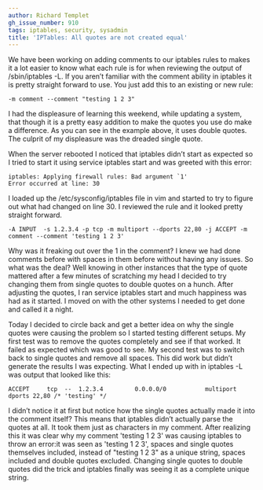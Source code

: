 ```yaml
---
author: Richard Templet
gh_issue_number: 910
tags: iptables, security, sysadmin
title: 'IPTables: All quotes are not created equal'
---
```


We have been working on adding comments to our iptables rules to makes it a lot easier to know what each rule is for when reviewing the output of /sbin/iptables -L. If you aren’t familiar with the comment ability in iptables it is pretty straight forward to use. You just add this to an existing or new rule:

```nohighlight
-m comment --comment "testing 1 2 3"
```

I had the displeasure of learning this weekend, while updating a system, that though it is a pretty easy addition to make the quotes you use do make a difference. As you can see in the example above, it uses double quotes. The culprit of my displeasure was the dreaded single quote.

When the server rebooted I noticed that iptables didn’t start as expected so I tried to start it using service iptables start and was greeted with this error: 

```nohighlight
iptables: Applying firewall rules: Bad argument `1'
Error occurred at line: 30
```

I loaded up the /etc/sysconfig/iptables file in vim and started to try to figure out what had changed on line 30. I reviewed the rule and it looked pretty straight forward.

```nohighlight
-A INPUT  -s 1.2.3.4 -p tcp -m multiport --dports 22,80 -j ACCEPT -m comment --comment 'testing 1 2 3'
```

Why was it freaking out over the 1 in the comment? I knew we had done comments before with spaces in them before without having any issues. So what was the deal? Well knowing in other instances that the type of quote mattered after a few minutes of scratching my head I decided to try changing them from single quotes to double quotes on a hunch. After adjusting the quotes, I ran service iptables start and much happiness was had as it started. I moved on with the other systems I needed to get done and called it a night.

Today I decided to circle back and get a better idea on why the single quotes were causing the problem so I started testing different setups. My first test was to remove the quotes completely and see if that worked. It failed as expected which was good to see. My second test was to switch back to single quotes and remove all spaces. This did work but didn’t generate the results I was expecting. What I ended up with in iptables -L was output that looked like this:

```nohighlight
ACCEPT     tcp  --  1.2.3.4         0.0.0.0/0           multiport dports 22,80 /* 'testing' */ 
```

I didn’t notice it at first but notice how the single quotes actually made it into the comment itself? This means that iptables didn’t actually parse the quotes at all. It took them just as characters in my comment. After realizing this it was clear why my comment 'testing 1 2 3' was causing iptables to throw an error:it was seen as 'testing 1 2 3', spaces and single quotes themselves included, instead of "testing 1 2 3" as a unique string, spaces included and double quotes excluded. Changing single quotes to double quotes did the trick and iptables finally was seeing it as a complete unique string.


